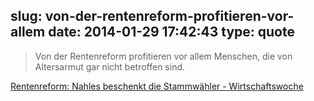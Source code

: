 slug: von-der-rentenreform-profitieren-vor-allem
date: 2014-01-29 17:42:43
type: quote
---

> Von der Rentenreform profitieren vor allem Menschen, die von Altersarmut gar nicht betroffen sind.

[Rentenreform: Nahles beschenkt die Stammwähler - Wirtschaftswoche](http://www.wiwo.de/politik/deutschland/rentenreform-nahles-beschenkt-die-stammwaehler/9402722.html)
